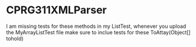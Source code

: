 # CPRG311XMLParser



I am missing tests for these methods in my ListTest, whenever you upload the MyArrayListTest file make sure to inclue tests for these
ToAttay(Object[] tohold)
